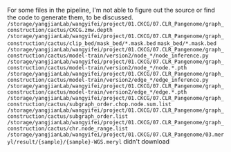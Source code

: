 For some files in the pipeline, I'm not able to figure out the source or find the code to generate them, to be discussed.
`/storage/yangjianLab/wangyifei/project/01.CKCG/07.CLR_Pangenome/graph_construction/cactus/CKCG.zmw.depth`
`/storage/yangjianLab/wangyifei/project/01.CKCG/07.CLR_Pangenome/graph_construction/cactus/clip_bed/mask_bed/*.mask.bed` `mask_bed/*.mask.bed`
`/storage/yangjianLab/wangyifei/project/01.CKCG/07.CLR_Pangenome/graph_construction/cactus/model-train/version2/node_*/node_inference.py`
`/storage/yangjianLab/wangyifei/project/01.CKCG/07.CLR_Pangenome/graph_construction/cactus/model-train/version2/node_*/node.*.pth`
`/storage/yangjianLab/wangyifei/project/01.CKCG/07.CLR_Pangenome/graph_construction/cactus/model-train/version2/edge_*/edge_inference.py`
`/storage/yangjianLab/wangyifei/project/01.CKCG/07.CLR_Pangenome/graph_construction/cactus/model-train/version2/edge_*/edge.*.pth`
`/storage/yangjianLab/wangyifei/project/01.CKCG/07.CLR_Pangenome/graph_construction/cactus/subgraph_order.chop.node.sum.list`
`/storage/yangjianLab/wangyifei/project/01.CKCG/07.CLR_Pangenome/graph_construction/cactus/subgraph_order.list`
`/storage/yangjianLab/wangyifei/project/01.CKCG/07.CLR_Pangenome/graph_construction/cactus/chr.node_range.list`
`/storage/yangjianLab/wangyifei/project/01.CKCG/07.CLR_Pangenome/03.meryl/result/{sample}/{sample}-WGS.meryl`  didn't download